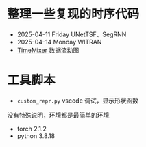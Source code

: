# 整理一些复现的时序代码

- 2025-04-11 Friday UNetTSF、SegRNN
- 2025-04-14 Monday WITRAN
- [TimeMixer 数据流动图](https://app.diagrams.net/?tags=%7B%7D&lightbox=1&highlight=0000ff&edit=_blank&layers=1&nav=1&title=250508.drawio&dark=auto#R%3Cmxfile%3E%3Cdiagram%20name%3D%22%E7%AC%AC%201%20%E9%A1%B5%22%20id%3D%227QjwfGHK-FOc9aStRdH0%22%3E7V1bk6M4sv41xLonohxI3B%2FL1TW7D927HdOze2b2xUHZVBXbGDzYdetffyRAmIuEwRYIbHVMTNmyDQi%2BTGV%2BeZGi3W3e%2Fx672%2Bev0doLFKiu3xXtswKhZmsQ%2FcEjH%2BmIrmt2OvIU%2B%2Bt0DBwGvvs%2FvWxQzUZf%2FLW3K31xH0XB3t%2BWB1dRGHqrfWnMjePorfy1xygon3XrPnm1ge8rN6iP%2Fp%2B%2F3j%2Bnoza0DuP%2F8PynZ3JmYDrpJxuXfDmbye7ZXUdvhSHtXtHu4ijap68273degO8euS%2Fp735lfJpfWOyF%2BzY%2FcD%2FUn3%2BE%2F%2F7Xl%2F8a4eK%2FH%2F%2FZ%2FXn7x012lN3%2Bg0zYW6P5Z2%2BjeP8cPUWhG9wfRhdx9BKuPXxUFb07fOdLFG3RIECD%2F%2FP2%2B4%2FsYbov%2BwgNPe83Qfap9%2B7v%2F8A%2FnxvZuz%2Bzg%2BHXn9%2BLbz7Im3AffxR%2BhN%2F%2BSY6H3xx%2Blrwjv9vt4%2BiHdxcFUYxG1t6j%2BxLs83HySDU04gb%2BU4her9ABPPTlxasX732EhNvsg42%2FXic34DEK97%2B6Gz%2FAJ%2FmHF7x6%2BHvZB9msAcje108duA9esHBXP56SO1n%2FgheubzF08cUE7m7nr9Bg%2BqDw02E%2Bf%2FIwo5d45TU89Ewm92785O2bwHGAKRJwL9p46M6iH8Ze4O791%2FKFuJmgPeXfO2ARvcjg2AGa2VW%2BusFLdqa1t1pGL%2Ftl4O%2F2sy%2Fof59q6N29%2BZvADclTIkDGSFg9%2B8H6i%2FuBjoBGdnv0AMi7xXMU%2Bz%2FR910CUfRxTB4lxL9%2B9IOAPCkFao%2BPj3C1Kv3yOz5idq7Y26HffiPPBlSGvrrvpS9%2BcXd7cpVRELjbnf%2BQXDf%2B4QY9Jj9cRPt9tMm%2BVALg7%2F4GKUio%2FtN7Q%2F%2F%2FLdq4oQLRLVe%2F%2B5vvLyGeTHZTvvihl8%2BvCH9YExQ0xbX5YBom%2FoQoLpDDEIuG994MxDpush%2FcAGiqc9VS83%2FZo87WiBtoOJnOfDuoXADB3DLS4eeixoU6G4DZNfyGVgY3fEK39HARlgrmZC3KT2zqOuXEav2sulo%2BqRsgnRG6e2%2BBRXpXA39%2BF06XB60mDwo0E32x9l9LUmD%2B9YIXlUXp1VPy11ioivFZ0W5%2F98JdFM%2B0%2FCC7LcYN5SgPuaa6WaXouMXKI3bDHXnmi2QBzj8L8H26Wbvxj1n89DBTUziSP5%2FSv%2FgTaBjpm%2BKLT5%2Folw7vLPwk0qtFdzC9YPLhdCYx8Sl8OnL9aDjBIxmtKGikNg7LL03bsBTt0eV5j60PfPtWfvj0xXvEkqofRn7LhBcPRei3j0Gi057Rou6FiVWzd%2FfuQ75cbCM%2F3CfSbaRiA%2B%2Bw6YGEB90gYwEO77E8oa%2FHaKkP0bxcP1GDHtLpbx7W64u3Z3%2FvfUeXgY%2F9hgzlsjnUUZu30sDsFbWuljPtB9vrXGj2tObrTB3HFAuqkgNFJccAbBvdx1uY1HZCzFf3jWgSE58CW%2FdJLcdZyxVdKch0pfrShbopXhcanHQhlLpwlJOY%2BBRGqguNui40pq4L%2B9JyFhSv5UxOWk6TWm6Uk5j4FEaq5S7R4utLyzm2eC1ndddyGFA3%2BKbebKK1l6I1jLK7XAdqxo3PUgV4jKQpMDRSKUqlyE0p8sX0eUxjOUzJV1fVwycs9T5sWEWbkwBGHtKwyJGK%2Bg84c4r60%2FsK5dlS%2FUn1J9WfVH%2B9qz%2Bnqv5sy2qt%2FtSe1J9TezgjTbKRyTI9JMFkP%2F2G%2Fa4SXFV9rkF2EoRpV%2FCY5utkx%2BGfX0Ay7npcpZOkm9nax3ksNyDV0qa7wV8OH3b4z3z3spklH7Vzu4fTcvgAa3f3nJwM1FXe2vXsR6rKM1e29%2FColDOSACeVZ8xJwuEBOAbN44WDqjwgEwuvUVe2zSy0z9Sp52GznlnIW9GFUbxBj%2F2ntwzcDy%2FeSXXWUp3pFAsOUCy4odWZNhV1Vlc%2FLEV1RWpJb6mWGETyQGrphOSnjmop9pDXtfVmi1Q1JJRJ%2BnIbe%2Btl4IWtmJPzL2S%2B9eLNy94jjjtM%2F5TsPlHObUkrsrVfXZ12E6jjyS0sjdyD3rVA3YzUISUJRqdoXaM3rWtMResWjEjd0Utm5FzV7SOmZPLumxcjaCbAkfZlcxjteOGKWEVuTgW2FFUnLYfSo2yNOF0o4ijx5Tuo3KroTqUv0IePL%2FuX2Ftu0J3zlxv%2F3Q%2BfajhllE9hMJxePmUqgsqkajgtok7vbhl0d5EaBAwqnGhvTbXqizfUtdriDWmFTHZDygO7ekojZCE5YT5Qotkp59OGL5wC9fAjNnf91T73ztsk84RRKhcFEGRDY8zNqZqYXWzk%2F3jx2g3dihLoIws7VVzskpS6BUoFcRVU%2FBSrQ4FO9D8kEH4UpuiR4GkHnr4wYojGCGTHTfAdoLrL%2BIObXXKHsacMtO071U8mB%2FLzCIoXPM6r2kudfY3WL4GXlUTnHrRfPQwaSy%2BJ4VYzln9w9vLPWjmFmAXnUqiiFnpV1ee26uT%2FqsXLuSNeEAXNpogCaJIF9qJvEn88P6Nq1s8IR7LqkzvMqpeeVtVtRaM8uqvyZRKtW%2F%2FhvaHc6oqtK%2FeW4qgKsvfuTcWxlAV64SQvdDxy%2B1m5NarRWKbe6JSY0tdN53aPcF8EN56dNlvmJBId%2F5gpF3z9h5VRaZt61Duudt5fmPZV8CL2a%2FKfOltHb%2BFyh4AQICtk%2BeaHOE8Hqr%2F8gkUuC9o33ZEO93%2B8AkcI8SOgGJveUBtRR5GYkrx3re2%2FQnVauWMzdAXJZWY6xA%2BXj56LiRa80jlmeiG4aU1hOMnixOMPfrIg%2Fh6%2FeJ%2BOAO3cJ3L2TLFmAE2T1W2ekx1wVrBpVri7zCRnpTXNCsDeZnWeN0wouyBxh6%2B2FoqT61zoM9eSXqH7C2pDi6XzfGdYA8xIQyV5hC%2FPC%2FvzcASZJtYpqgIzbnrkURXI7rjVbPSfQexUucVGLqcxlUxyOePmctS5DSp0imZRFLJFrVWwemMz2VlInCyV6rHCcF5xwMfuPayXm7TRbZKz1GgxtbfZOxmNp1IcFSuQ7p40z6iRQJbWnkhrT%2Bts7dGVi96buSc0oYu8LhhuLRK6pLl3dhKN09LcY62aA5l7k0nbKmUbFvEJ5qoqkw15eSlqW9iK9VLquV9eKPtkX0afbINS3gdUWnNCGm1zcmdstXpKSpx3LG2xIbu5xBl9sSG%2Bd9PwRtDnOM4w6abS6HMw9TnIxtjTbSB2JA2xpfbrrX0YrKchHpUKqpIr9cWenSpw9UMX1GXtYHdJYPAg3h0OK7vvXU6%2F5WYRozZcHlLESIYa30akQ4lYEs%2BVIjZuEetNeKh9fAcVHnau5Rm9yocSniTF45KER%2FbA7iA81PawgwrP9HIg0I9UqJSJR3isYY4kHtsSj62LTh2RxKM2mZ4ossUTP3BqrXupMNTuQOCspzFs15vlQxCtfiQVU9%2FQQvXZW0WbbbTD69%2FXpCD6E2Z4bsJ1DdmyMLpbP9AzW0u1Wu2Psee6WqmQAg5ZawuLvQ6tOekI9lzeyZeNzQupjNbqewztkAUXZc93j%2B41EgU1%2BURdJ9Ky83F6WmoXlzPh3denLOX49vXpWxQFYD37gWYQY%2BxDox6DkoWyfAtlNUYckp3%2FwcJ%2Bb7WyWn27l7QTRdaWYoc33l4SDEq8DOUjHYEOpcZ6eOjU49wU6GQqSyJnJMixx4CceoS4mCGBrUGZJDFUkgQXyw7aWr5%2FT27cWTQalKQycsiL0Ax7DqsnJYcaYWKExg4aysSICc1BJkbIwJOw1Z3RqLshMYKmcfvbL5xX1FYmRkjhEZMYcUTEaIkRw4qYjO2OScRkbLeD8LT1CPoTHshJeGRWkVyfBhYeWmLEsMLDrr9%2FIIDCJM4qjnY7UjCvzsJw%2Ft376wXN3XeDIhAfmChkED14uZe18krrLRG4cDu6qtVpFgPWwaiR%2Bvlyq5Le0NiqMP6AvKKSPtr2p9a9p7GtFKNuGwc3Gwq3u18Eaff09%2Fsv%2F565220cvfsbd49n%2FzdMlf%2FtvMM39l0ik6nWppvsOV4jD3LltfXcY6h69xp6mhqqbt3ITwvVI%2FY1oJBH%2FQXnCn2L8oj9Q7YYsJOTCrc52SgIf%2Fb%2BhB7B8xwDYPWMlje8Q%2BMGh90eX8JVemR2UlM53euMfCpO2VFcViiowfoKZVK4MMLAl6JcTl%2FIqIfWJTKGRgYEdWRolOLZYZFRj5zjVTXNspAh0O7m8BhCoDrJhzjgTKXEIq84%2FqnLwnAZ%2FxzDHGT8c7IUmd69MHxYikwWhkt%2BedrxzyMiJjz%2BafBKMZDxTyliA69PwuOfBq%2FkARn%2F5CE8Mnmgg%2FAIj38a9eQBzNskJQ6StumOlDHQNqohaZsjqGdH%2FSVtM6E5SNpGmsWiVvZ05RwvbWOwc0kkbSOFh4fw9E3bHBEx8bQNLVFC0jZSxCawPomnbWi5JJK2kbTNBIRHPG1j1eAy%2Br5oilbc5AbKXW66N0YzMtwdbYzGoh2HaYxmsLNiHqoKOd9zsKFHT64vaRsUPjAVaC8E5QVVXIjdndAm2wseCENKFzONNHcpqdUqZcgPud37WeBl%2BgYvVTd4w76UKwqjbO2qL%2F9fMb6%2FY3h%2FT9Cd9gRsU8hx%2FrkVSoHEOnoLlzs0HGDpSwqcdlnNxNdo%2FRJ4mPwXdnm0KyZlK93KYIa6vKYr7rJ%2FO9npvGOhjchpcinlETmBxmIhxtbzI39O%2BUO5EGlhPIWEyxjvU7g%2BaSEPZFrPKZ%2FThUgL4ykk5MV4n8L1SQt5IB2e0zVGNmUhKt9CVONI5y1aISrNHQN97eVMqtomRHPl%2Ff4lzXUyzWWCljQXi6YdhuYy2YmnnWiurJ%2BwZLl6ZLmY%2Bwb022nErm5zC6BKIbkc2l5AvdX3m%2FWcT%2F5mUrU5x4H3%2Bh3DvT3txaauXrZciKsByKdejXyG8XiiqzUKQ31CrmmXS%2BV9vBPJHREu54k02eWjkS%2BtKBSNp5EnIuhCwrlLNLYLRnS%2FX9K9F%2B%2FemwzjtMG9pxqiRm%2Fufb0MQzaMmXLlkW5VKo%2BctmnwV1J4ZB5p8HhG4VGbbMSRcMOXUH0kK3cmm9xpHum%2FKLpyx%2BRVVtBr5U5T8V1SvnMpmdGXKDx9V%2B4cETHhlTsmr%2BKDXit3GkWsRbGxFLFLXJ%2BEV%2B6Y9V6fpwlPr5U7jcIDTrnikQqPrNzpIDzCK3fMem2EbLYyXcrDsSv7v0vGo4L3%2FnYIlYyHZDykRdlqURz5FpukFEwyHlJ4psp4jHyLTWsSW2xKxmPCItab8AhnPMgFSMZjFMIjGY8OwiOc8bDqWR7b9Wb5EESrH%2FiezL6he%2FrZW0WbbbTDjyrNDf6k3EHlFj0gFdxgZqQdIYILJc5LexdCfDTuOKV3R9ORpHdWan%2FP225qGigTF4ZGyUHSKcQFAA3obCBLSEcJcsJ8oCgNgHJCbXimxKrnhpAGKHeJv59UiajJJ%2Bo6kZd8czWlkug3c1%2Bfsjy%2F29enb1EUgPXsB5pBjHEPjTrB2DEjb4zWTNXEH4uCtrrv90iTgSok%2BSnoer5BQzMeiZuR4MYQjpt6EJ1d3SZhMxLY2MJhI7h3HTy%2FqlcW9XYv6rWyQNDRol5TaO86yxaLTuv81ooSnT2iM6WChKGzHk3decHjvOgOzHZe7Hu7ZTo2UCqB9Jz79ZwdWHZkTUerLeM6KewuLuNOX8u4zY7ZdatTmxXBmzmtJQgPUUW4iV6x4Xpwmw8DA5yedkUsD94LlrsU3jOcB3KXRfMRAP11MgoOg1t3vUazwKPY0v3ELNqT1nmvlXip2u7CAFBl2eyrEM%2BuBwe9cLXEVaAyLW2KaWkAapW8NE1rmeRxJXlpNjukd3ZeWlIuDcyztK2MPA9ClthHaqRFZ0bZ7J3qxpQZVdmu6fzDjjTyfInC03dm1BERE54ZZfPaKK3fzKhjGR5SxMYrYr0Jj%2FDMKJtXrXLPmVHwOoRHZkZ1EB7hmVEkFDeh9raF6MKfSiEuJkMNrUMNdhb%2FPBpqYMF3mFCDXa%2FyxZyQt3nwElJx9hmpj3vybvkWLbfRrjVDdF6eHoUhEtuedhCGiL49Exe6SIPO3NSdw78KkWPW7QwNWnOSz1fUlsQk6UgfwXKAA9A8bxNrn1GQR%2BwNzho76GZKDpP6uZ6jWEOcCgI7Nu1NJnOQb0z6nmovdbnAwj3J2vt1v3RkiLyC9cwPE5mAd6lGwfbe3Y9E2cC7XfZRskYeK2Xs%2Bc5PslRTdmfMYkJn2KOMzBY22chSsv2ZpCdugDdqzbb3NggGblAwXqai2bIurVlT5dM9WKm4pOLqTXFRKNzBFZdTT0d5l8HroVwTvsFrDVTayOoUZ4AWRz4xdn0DdKPlGQQ4Gw67cptTpFoGqsfPZab6rVOgmobf%2FvQvO59ifIHqi48DXKLs9B2nPiJhtDj1sBLGKxVkiDi1lLAJSlhvskMLUw8rO7xyPIYIU1%2B87MgodQfZoUWph5WdeorH%2BxI5mj%2Bke90dJme61zVx4%2BJvA1hNFm%2BJuXywq79NDe%2BNxd9m94bn42%2Fr0t%2BegFY2Ru5v82rC3srfLjjPsgnfdSJevP%2FLTro4x%2F8teK26xOn0cSre12SH0M%2FxNQse4lhxKv26Djht7dc15NOdhVNAdqKfVPoxlPnHTV5ei%2FxjoGbfPJqADFSTDuFhMpDzCy0xD164KrljB3UJiYNlJXqjlYtVhjNf1VF37FnaduB4OqAVg5OC6EF6gAEVTlD3WFL3nK17tKnonnq0LWM9CwroIa6S8yyVpI9VJXXgGhtReTwyy1J%2BXFQcVNuouCHbHAJVF6viZJ9DQSrObKvidIaHMJSKM8QCVLY6HD1AGaHJoQBaj8Sg25TvC7As9RnextHK2%2B2Wfrh92e9mw8QjdVmJyLsSUYPlhRxQWvZDajAS2GwgNgUjq6e0bcoZaZsECAhOAvWEuE9DhU7XepR19BYud%2B5mG%2BCi38D98GIMMOVeVxa2Yi%2BUe0exLfzfvYmldIFeGMoCKMi9TArxzuAtr7yQo0%2BukultfZSRfkwGeyPVgXpC9Kc33L%2F5IRo4jnukSOzPyj0av8cfQRVKAZimAJj16OfQAnBCWImjAOyjePU8D8N53o1WQnmaUCaVGuKgDKYYeJLc77l%2BJ2gddzKgUL8T1ONOYRRv0KP66eU27wDe5eX2uaH5kkc673PxLvWqq2caNWVIz0M9af%2B5G2CSIDuxI2gb0I0k8RUAyDQxOmS%2BiunxoFRa6OvJU0DgJII762n%2F%2Bhy%2FDbbM1Wd78ZDtJl093jxdAOqBxPnWizcve480zYBZd48BaygmvXoUcVTf%2F6XzDi19LDNlrW8YVjsYnlxQUV1ndKsl8DVDwDrDrsY7o8IiCbZbScC9Y4GFVNPnO53gyCan4vUwr07FgI463e6alSth1zvshBct5BtXc65ayGEHOyeDS9j1DjvhNQgA8CoP0%2BiwA3AQ2MmKgi6wE19SAOpRujnyFZ7drTfDTv0v%2BM6k9%2BN36fSc7PSUPJZ2jETRFeLk45SpNF1t7eOc2KTNtMo%2BjkZtC0dpOiiES%2BveSLVbFXnXrm1y2eegf%2B2ROznkbLILm5SFU3qq9Scb4j0xWI%2Fq8fDEeMuG6P5pUjZ6XyfEu4fEA5D90KTPKlYWhLc3A1CrPf6LzEYqZh2lM%2BaT1kPcuaNpPayGCANl9cB61Gkee1vP3c8ySgIMT0lcZHZPu9qRmnLlH4etNrazKJUdPTW2I%2Fk%2BNJ%2BQcAOiOQrIDomNodNdYYeRg2gkEMQwWhsAbzMi8256WrdTdTlmroNXZG38HfCkJIxYEkbAbPAK9vXVGU%2Fid8T4HQEbwauzY18d8wbGr2QQuuBXfNQbOtfBIMh6ptJjJ0m%2BLfpoMPbPG4j50OpRQbk33mCEB99efjq0yCbYxBNra4CemHgBq6nlbXfjE0FpaOwgn9ws73pMBm3ku%2BUBkjwlEzWk9Exzu7xjMiaeFtHkhnlSxia6QoknZTS5Zd6IpEdSQl2kR3xSiSa4t6qkhMRQQq1bq7JIzaEooXrwVG7qeNGbOjrm0Lkv1ph73WjsmOm5PQjkJo%2FTsSOaW%2BWNgCfiFRqtdy1gmLlyl8erhvwIaBte%2B%2BdROibIbR4vBqjiGRJitvTRY0Hu83gxQBWfn6Iz99GTbt7U3TxdK2cD9O%2Fm5fH%2FKbh5OjvOysXNs6SbNwENrY%2B9SajOK1TZ0c2zpJt3nZAX7%2BbpvOKLLDfPkkC9AKCOwM3j1TiU5eaNFajSzesC1BG4eWYNMCONOcvYMbNIoE0fBbGhY70eOdvGXsonCKIRrqltQv%2Fd6mk7buY1JEVV5py44aZJ9jIja%2FyIeyTo7ABcewJh9eyGoRcsfaRqt0iRIFnxuvEG0tLksIAzqrAaWAAa6nu0NCmRL7yvpKo4t8kLoDhasp3kQrm9wy9uF%2Fg13ofSVha%2FKmhluDcUZ6E498n2k%2FeK82u2D%2BXiTkJruGaIR6BG876HhZrBLgmUKBGkgGiu7sCoALXHP1IPQmatcvQ8DNjS82A2oB%2FI9SAXKgOZlxjIhBWnoCWhwi2QaRgjDmQa7AiRDGRejQXB2hh3NIFMg1dURwYyJeTbQF58INPgFR%2BSgcxLBqr4QKbBq2GmDGReMlDFBzLJbrnToiGAViQi1Llt58wEg4xI3n3zYvSwEzBLhuLYJtot6moZ4B6KobAnCF3dNsvQRSpAIpcTcu22yNXEhvWNKTax1O2K0nVMU0KXD3Rt0BK5FqP%2BZSDgkoKHaQHXsSrAdXQJXD7AtdoaCzaji8xQwBUabQNF2OYgPm7m6noRuGCuqhK4nIBrtrUVTLFGrgmFatzTgKubThW4UAKXE3CNlsBNjUxxwJ3eVm9AKZkJklLgBNnWOQ%2B6YOtWnxxkVQnZXiDbukBANGSn0%2FsQvakir2jrlsgFbDE4EsucsNy2UaIulhUzJ1NTdWpGpIRsW8i2pRV0sfvcmtOJnjWrX90pARmTu5oEMycwt%2FXYdMFUwyTjaYZTAa4jtTAn4GptOTJN7J5bpthwWhG2rTky6bf11BW8NddwruWQ%2FBRNxv0ofCHLYToc%2BRseUAqZ8I5TzoTXVKMoAS1%2BgcNwakVq0uvgmwZvTTHYh3eqKDuSQFLPnISL4PB4sE8s9WxNsbTOlrDtC7Zt7W%2FRsBUb6js1KwhUgAtlVhAvY4Y0k21RLNqT64jexhHOST9YFrG7ff4arT38jf8H%3C%2Fdiagram%3E%3C%2Fmxfile%3E#%7B%22pageId%22%3A%227QjwfGHK-FOc9aStRdH0%22%7D)


# 工具脚本

- `custom_repr.py`  vscode 调试，显示形状函数

没有特殊说明，环境都是最简单的环境

- torch 2.1.2
- python 3.8.18
